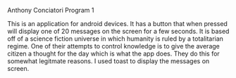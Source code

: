 Anthony Conciatori
Program 1

This is an application for android devices. It has a button that when pressed will display one of 20 messages on the screen for a few seconds.
It is based off of a science fiction universe in which humanity is ruled by a totalitarian regime. One of their attempts to control knowledge is to give the average citizen a thought for the day which is what the app does. They do this for somewhat legitmate reasons.
I used toast to display the messages on screen.
